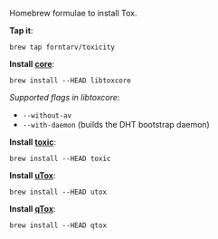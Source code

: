 Homebrew formulae to install Tox.

**Tap it**:

    brew tap forntarv/toxicity

**Install [core](https://github.com/TokTok/c-toxcore)**:

    brew install --HEAD libtoxcore

*Supported flags in libtoxcore*:

- `--without-av`
- `--with-daemon` (builds the DHT bootstrap daemon)

**Install [toxic](https://github.com/JFreegman/toxic)**:

    brew install --HEAD toxic

**Install [uTox](https://github.com/uTox/uTox)**:

    brew install --HEAD utox

**Install [qTox](https://github.com/qTox/qTox)**:

    brew install --HEAD qtox
